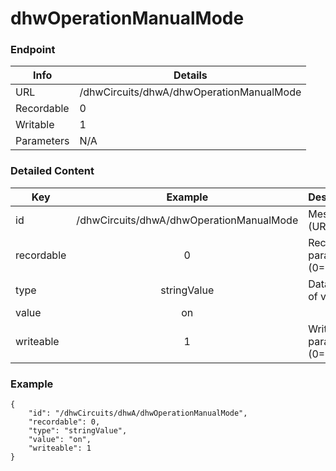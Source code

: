 # dhwOperationManualMode



### Endpoint

| Info  | Details |
| ------------- | ------------- |
| URL   | /dhwCircuits/dhwA/dhwOperationManualMode   |
| Recordable   | 0   |
| Writable   | 1   |
| Parameters  | N/A  |

### Detailed Content

|  Key  | Example | Description |
| ------------- | :------: | ------------------------------ |
|  id | /dhwCircuits/dhwA/dhwOperationManualMode | Message ID (URL) |
|  recordable | 0 | Recordable parameter (0=No) |
|  type | stringValue | Data type of value |
|  value | on |  |
|  writeable | 1 | Writable parameter (0=No) |



### Example
```
{
    "id": "/dhwCircuits/dhwA/dhwOperationManualMode",
    "recordable": 0,
    "type": "stringValue",
    "value": "on",
    "writeable": 1
}
```
